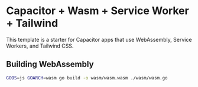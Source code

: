 # Capacitor + Wasm + Service Worker + Tailwind

This template is a starter for Capacitor apps that use WebAssembly, Service Workers, and Tailwind CSS.

## Building WebAssembly

```bash
GOOS=js GOARCH=wasm go build -o wasm/wasm.wasm ./wasm/wasm.go
```
